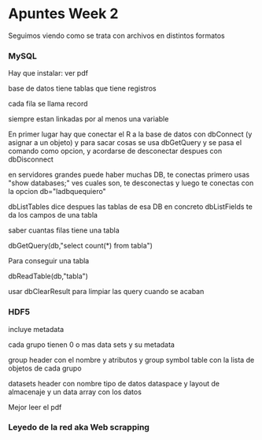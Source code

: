 Apuntes Week 2
========================================================

Seguimos viendo como se trata con archivos en distintos formatos

### MySQL

Hay que instalar: ver pdf

base de datos  tiene tablas que tiene registros

cada fila se llama record 

siempre estan linkadas por al menos una variable 


En primer lugar hay que conectar el R a la base de datos con dbConnect (y asignar a un objeto) y para sacar cosas se usa dbGetQuery y se pasa el comando como opcion, y acordarse de desconectar despues con dbDisconnect

en servidores grandes puede haber muchas DB, te conectas primero usas "show databases;" ves cuales son, te desconectas y luego te conectas con la opcion db="ladbquequiero" 

dbListTables  dice despues las tablas de esa DB en concreto 
dbListFields te da los campos de una tabla 

saber cuantas filas tiene una tabla

dbGetQuery(db,"select count(*) from tabla") 

Para conseguir una tabla

dbReadTable(db,"tabla") 



usar dbClearResult para limpiar las query cuando se acaban 



### HDF5


incluye metadata 

cada grupo tienen 0 o mas data sets y su metadata

group header con el nombre y atributos y group symbol table con la lista de objetos de cada grupo

datasets header con nombre tipo de datos dataspace y layout de almacenaje y un data array con los datos 

Mejor leer el pdf

### Leyedo de la red aka Web scrapping

